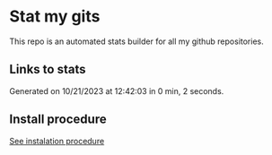 # Stat my gits

This repo is an automated stats builder for all my github repositories.

## Links to stats


Generated on 10/21/2023 at 12:42:03 in 0 min, 2 seconds.

## Install procedure

[See instalation procedure](./src/install.md)

